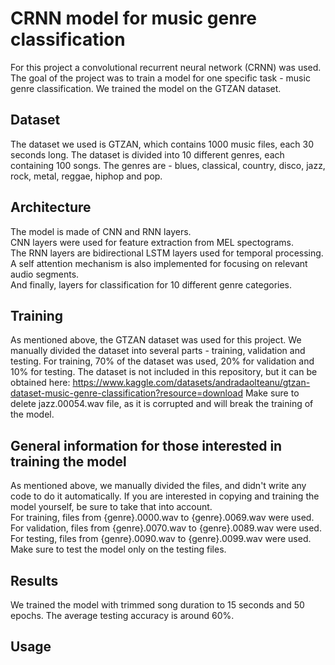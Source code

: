 # CRNN model for music genre classification
For this project a convolutional recurrent neural network (CRNN) was used. The goal of the project was to train a model for one specific task - music genre classification.
We trained the model on the GTZAN dataset.

## Dataset 
The dataset we used is GTZAN, which contains 1000 music files, each 30 seconds long. The dataset is divided into 10 different genres, each containing 100 songs. 
The genres are - blues, classical, country, disco, jazz, rock, metal, reggae, hiphop and pop.

## Architecture
The model is made of CNN and RNN layers.  
CNN layers were used for feature extraction from MEL spectograms.  
The RNN layers are bidirectional LSTM layers used for temporal processing.  
A self attention mechanism is also implemented for focusing on relevant audio segments.  
And finally, layers for classification for 10 different genre categories.

## Training
As mentioned above, the GTZAN dataset was used for this project.
We manually divided the dataset into several parts - training, validation and testing.
For training, 70% of the dataset was used, 20% for validation and 10% for testing.
The dataset is not included in this repository, but it can be obtained here: https://www.kaggle.com/datasets/andradaolteanu/gtzan-dataset-music-genre-classification?resource=download
Make sure to delete jazz.00054.wav file, as it is corrupted and will break the training of the model.

## General information for those interested in training the model
As mentioned above, we manually divided the files, and didn't write any code to do it automatically. If you are interested in copying and training the model yourself, be sure to take that into account.  
For training, files from {genre}.0000.wav to {genre}.0069.wav were used.  
For validation, files from {genre}.0070.wav to {genre}.0089.wav were used.  
For testing, files from {genre}.0090.wav to {genre}.0099.wav were used.  
Make sure to test the model only on the testing files.

## Results
We trained the model with trimmed song duration to 15 seconds and 50 epochs. The average testing accuracy is around 60%.


## Usage
